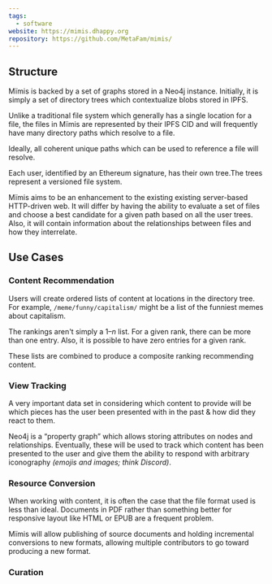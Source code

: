```yaml
---
tags:
  - software
website: https://mimis.dhappy.org
repository: https://github.com/MetaFam/mimis/
---
```

## Structure

Mïmis is backed by a set of graphs stored in a Neo4j instance. Initially, it is simply a set of directory trees which contextualize blobs stored in IPFS.

Unlike a traditional file system which generally has a single location for a file, the files in Mïmis are represented by their IPFS CID and will frequently have many directory paths which resolve to a file.

Ideally, all coherent unique paths which can be used to reference a file will resolve.

Each user, identified by an Ethereum signature, has their own tree.The trees represent a versioned file system.

Mïmis aims to be an enhancement to the existing existing server-based HTTP-driven web. It will differ by having the ability to evaluate a set of files and choose a best candidate for a given path based on all the user trees. Also, it will contain information about the relationships between files and how they interrelate.
## Use Cases

### Content Recommendation

Users will create ordered lists of content at locations in the directory tree. For example, `/meme/funny/capitalism/` might be a list of the funniest memes about capitalism.

The rankings aren't simply a 1–*n* list. For a given rank, there can be more than one entry. Also, it is possible to have zero entries for a given rank.

These lists are combined to produce a composite ranking recommending content.
### View Tracking

A very important data set in considering which content to provide will be which pieces has the user been presented with in the past & how did they react to them.

Neo4j is a “property graph” which allows storing attributes on nodes and relationships. Eventually, these will be used to track which content has been presented to the user and give them the ability to respond with arbitrary iconography *(emojis and images; think Discord)*. 
### Resource Conversion

When working with content, it is often the case that the file format used is less than ideal. Documents in PDF rather than something better for responsive layout like HTML or EPUB are a frequent problem.

Mïmis will allow publishing of source documents and holding incremental conversions to new formats, allowing multiple contributors to go toward producing a new format.
### Curation

